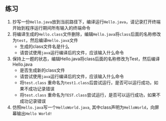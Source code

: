 ## 练习

1. 抄写一份`Hello.java`放到当前路径下，编译运行`Hello.java`，请记录打开终端开始到程序运行期间所有输入的终端命令
2. 将编译生成的`Hello.class`文件删除，编辑`Hello.java`将`class`后面的名称修改为`test`，然后编译`Hello.java`文件
   * 生成的class文件名是什么
   * 请尝试使用`java`运行编译后的文件，应该输入什么命令
3. 保持上一题的状态，编辑Hello.java将class后面的名称修改为Test，然后编译Hello.java
   * 是否生成新的class文件
   * 请尝试使用`java`运行编译后的文件，应该输入什么命令
   * 将`test.class` 重命名为`test1.class`后尝试运行，是否可以运行成功，如果不成功记录错误
   * 将`test.class` 重命名为`TEST.class`尝试运行，是否可以运行成功，如果不成功记录错误
4. 仿照`Hello.java`写一个`HelloWorld.java`, 其中class声明为`HelloWorld`，向屏幕输出`Hello World!`
